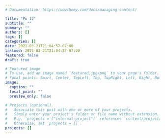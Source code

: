 ```yaml
---
# Documentation: https://wowchemy.com/docs/managing-content/

title: "Po 12"
subtitle: ""
summary: ""
authors: []
tags: []
categories: []
date: 2021-03-21T21:04:57-07:00
lastmod: 2021-03-21T21:04:57-07:00
featured: false
draft: true

# Featured image
# To use, add an image named `featured.jpg/png` to your page's folder.
# Focal points: Smart, Center, TopLeft, Top, TopRight, Left, Right, BottomLeft, Bottom, BottomRight.
image:
  caption: ""
  focal_point: ""
  preview_only: false

# Projects (optional).
#   Associate this post with one or more of your projects.
#   Simply enter your project's folder or file name without extension.
#   E.g. `projects = ["internal-project"]` references `content/project/deep-learning/index.md`.
#   Otherwise, set `projects = []`.
projects: []
---
```

